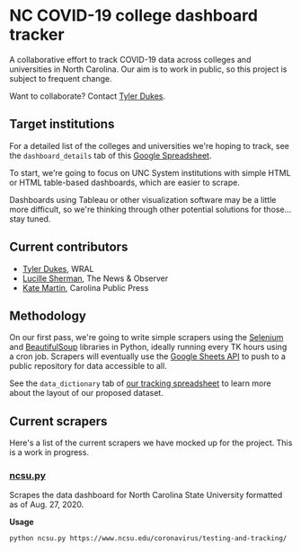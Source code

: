 
# NC COVID-19 college dashboard tracker

A collaborative effort to track COVID-19 data across colleges and universities in North Carolina. Our aim is to work in public, so this project is subject to frequent change.

Want to collaborate? Contact [Tyler Dukes](http://twitter.com/mtdukes).

## Target institutions

For a detailed list of the colleges and universities we're hoping to track, see the `dashboard_details` tab of this [Google Spreadsheet](https://docs.google.com/spreadsheets/d/1Yr1FJcgGgMxFTD8d35LAQHXAuCi4zWTbd5VObVjBFS4/edit?usp=sharing).

To start, we're going to focus on UNC System institutions with simple HTML or HTML table-based dashboards, which are easier to scrape.

Dashboards using Tableau or other visualization software may be a little more difficult, so we're thinking through other potential solutions for those... stay tuned.

## Current contributors

 - [Tyler Dukes](http://twitter.com/mtdukes), WRAL
 - [Lucille Sherman](http://twitter.com/_lucysherman), The News & Observer
 - [Kate Martin](http://twitter.com/katereports), Carolina Public Press

## Methodology
On our first pass, we're going to write simple scrapers using the [Selenium](https://selenium-python.readthedocs.io/) and [BeautifulSoup](https://www.crummy.com/software/BeautifulSoup/bs4/doc/) libraries in Python, ideally running every TK hours using a cron job. Scrapers will eventually use the [Google Sheets API](https://developers.google.com/sheets/api/guides/concepts) to push to a public repository for data accessible to all.

See the `data_dictionary` tab of [our tracking spreadsheet](https://docs.google.com/spreadsheets/d/1Yr1FJcgGgMxFTD8d35LAQHXAuCi4zWTbd5VObVjBFS4/edit?usp=sharing) to learn more about the layout of our proposed dataset.

## Current scrapers

Here's a list of the current scrapers we have mocked up for the project. This is a work in progress.

### [ncsu.py](https://github.com/mtdukes/nc-covid-college/blob/master/scrapers/ncsu.py)
Scrapes the data dashboard for North Carolina State University formatted as of Aug. 27, 2020.

**Usage**

    python ncsu.py https://www.ncsu.edu/coronavirus/testing-and-tracking/
